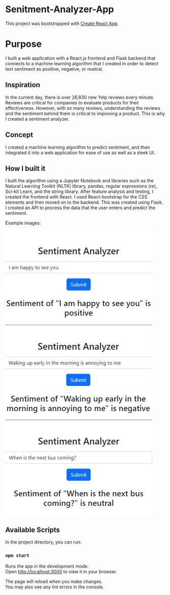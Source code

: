 # Senitment-Analyzer-App

This project was bootstrapped with [Create React App](https://github.com/facebook/create-react-app).

# Purpose

I built a web application with a React.js frontend and Flask backend that connects to a machine learning algorithm that I created in order to detect text sentiment as positive, negative, or nuetral.

## Inspiration
In the current day, there is over 26,830 new Yelp reviews every minute. Reviews are critical for companies to evaluate products for their effectiveness. However, with so many reviews, understanding the reviews and the sentiment behind them is critical to improving a product. This is why I created a sentiment analyzer.

## Concept
I created a machine learning algorithm to predict sentiment, and then integrated it into a web application for ease of use as well as a sleek UI.


## How I built it

I built the algorithm using a Jupyter Notebook and libraries such as the Natural Learning Toolkit (NLTK) library, pandas, regular expressions (re), Sci-kit Learn, and the string library. After feature analysis and testing, I created the frontend with React. I used React-bootstrap for the CSS elements and then moved on to the backend. This was created using Flask. I created an API to process the data that the user enters and predict the sentiment.

Example images:

<img src="positive.png">
<img src="negative.png">
<img src="nuetral.png">


## Available Scripts

In the project directory, you can run:

### `npm start`

Runs the app in the development mode.\
Open [http://localhost:3000](http://localhost:3000) to view it in your browser.

The page will reload when you make changes.\
You may also see any lint errors in the console.
